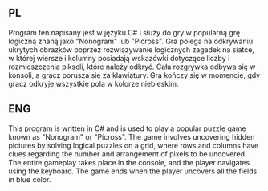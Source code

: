 <h2>PL</h2>
<a>Program ten napisany jest w języku C# i służy do gry w popularną grę logiczną znaną jako "Nonogram" lub "Picross". Gra polega na odkrywaniu ukrytych obrazków poprzez rozwiązywanie logicznych zagadek na siatce, w której wiersze i kolumny posiadają wskazówki dotyczące liczby i rozmieszczenia pikseli, które należy odkryć. Cała rozgrywka odbywa się w konsoli, a gracz porusza się za klawiatury. Gra kończy się w momencie, gdy gracz odkryje wszystkie pola w kolorze niebieskim.</a>
<h2>ENG</h2>
<a>This program is written in C# and is used to play a popular puzzle game known as "Nonogram" or "Picross". The game involves uncovering hidden pictures by solving logical puzzles on a grid, where rows and columns have clues regarding the number and arrangement of pixels to be uncovered. The entire gameplay takes place in the console, and the player navigates using the keyboard. The game ends when the player uncovers all the fields in blue color.</a>
